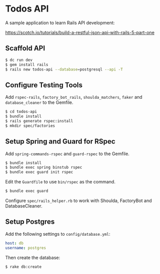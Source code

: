# Todos API

A sample application to learn Rails API development:

https://scotch.io/tutorials/build-a-restful-json-api-with-rails-5-part-one

## Scaffold API

```bash
$ dc run dev
$ gem install rails
$ rails new todos-api --database=postgresql --api -T
```

## Configure Testing Tools

Add `rspec-rails`, `factory_bot_rails`, `shoulda_matchers`, `faker` and `database_cleaner` to the Gemfile.

```bash
$ cd todos-api
$ bundle install
$ rails generate rspec:install
$ mkdir spec/factories
```

## Setup Spring and Guard for RSpec

Add `spring-commands-rspec` and `guard-rspec` to the Gemfile.

```bash
$ bundle install
$ bundle exec spring binstub rspec
$ bundle exec guard init rspec
```

Edit the `Guardfile` to use `bin/rspec` as the command. 

```bash
$ bundle exec guard
```

Configure `spec/rails_helper.rb` to work with Shoulda, FactoryBot and DatabaseCleaner.

## Setup Postgres

Add the following settings to `config/database.yml`:

```yaml
host: db
username: postgres
```

Then create the database:

```bash
$ rake db:create
```